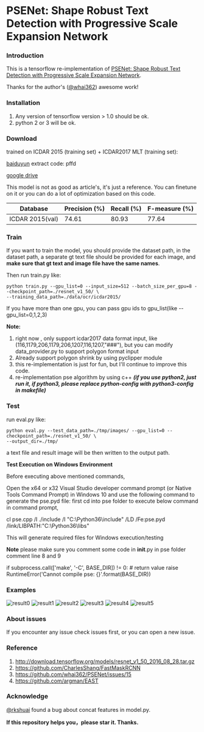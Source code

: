# PSENet: Shape Robust Text Detection with Progressive Scale Expansion Network

### Introduction
This is a tensorflow re-implementation of [PSENet: Shape Robust Text Detection with Progressive Scale Expansion Network](https://arxiv.org/abs/1806.02559).

Thanks for the author's ([@whai362](https://github.com/whai362)) awesome work!

### Installation
1. Any version of tensorflow version > 1.0 should be ok.
2. python 2 or 3 will be ok.

### Download
trained on ICDAR 2015 (training set) + ICDAR2017 MLT (training set): 

[baiduyun](https://pan.baidu.com/s/14tQHf9MjuD0lSmwkoZhnCg)  extract code: pffd

[google drive](https://drive.google.com/file/d/1TjJvtwMp8hJXQhn6Yz2lbPdvBGH-ZQ8u/view?usp=sharing)

This model is not as good as article's, it's just a reference.
You can finetune on it or you can do a lot of optimization based on this code. 

| Database | Precision (%) | Recall (%) | F-measure (%) | 
| - | - | - | - |
| ICDAR 2015(val) | 74.61 | 80.93 | 77.64 |


### Train
If you want to train the model, you should provide the dataset path, in the dataset path, a separate gt text file should be provided for each image, and **make sure that gt text and image file have the same names**.

Then run train.py like:

```
python train.py --gpu_list=0 --input_size=512 --batch_size_per_gpu=8 --checkpoint_path=./resnet_v1_50/ \
--training_data_path=./data/ocr/icdar2015/
```

If you have more than one gpu, you can pass gpu ids to gpu_list(like --gpu_list=0,1,2,3)

**Note:**
1. right now , only support icdar2017 data format input, like (116,1179,206,1179,206,1207,116,1207,"###"),
but you can modify data_provider.py to support polygon format input
2. Already support polygon shrink by using pyclipper module
3. this re-implementation is just for fun, but I'll continue to improve this code.
4. re-implementation pse algorithm by using c++
***(if you use python2, just run it, if python3, please replace python-config with python3-config in makefile)***

### Test
run eval.py like:
```
python eval.py --test_data_path=./tmp/images/ --gpu_list=0 --checkpoint_path=./resnet_v1_50/ \
--output_dir=./tmp/
```

a text file and result image will be then written to the output path.

**Test Execution on Windows Environment**

Before executing above mentioned commands,

Open the x64 or x32 Visual Studio developer command prompt (or Native Tools Command Prompt) in Windows 10 and use the following command to generate the pse.pyd file:
first cd into pse folder to execute below command in command prompt,

cl pse.cpp /I ./include /I "C:\Python36\include" /LD /Fe:pse.pyd /link/LIBPATH:"C:\Python36\libs" 

This will generate required files for Windows execution/testing


**Note** 
please make sure you comment some code in __init__.py in pse folder
comment line 8 and 9

if subprocess.call(['make', '-C', BASE_DIR]) != 0:  # return value
    raise RuntimeError('Cannot compile pse: {}'.format(BASE_DIR))
    
    
### Examples
![result0](figure/result0.jpg)
![result1](figure/result1.jpg)
![result2](figure/result2.jpg)
![result3](figure/result3.jpg)
![result4](figure/result4.jpg)
![result5](figure/result5.jpg)

### About issues
If you encounter any issue check issues first, or you can open a new issue.

### Reference
1. http://download.tensorflow.org/models/resnet_v1_50_2016_08_28.tar.gz
2. https://github.com/CharlesShang/FastMaskRCNN
3. https://github.com/whai362/PSENet/issues/15
4. https://github.com/argman/EAST

### Acknowledge
[@rkshuai](https://github.com/rkshuai) found a bug about concat features in model.py.

**If this repository helps you，please star it. Thanks.**
